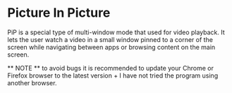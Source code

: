 # Picture In Picture

PiP is a special type of multi-window mode that used for video playback. 
It lets the user watch a video in a small window pinned to a corner of the screen while navigating between apps or browsing content on the main screen.

** NOTE ** 
to avoid bugs it is recommended to update your Chrome or Firefox browser to the latest version + I have not tried the program using another browser.
